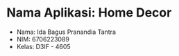 # Nama Aplikasi: Home Decor
- Nama: Ida Bagus Pranandia Tantra
- NIM: 6706223089
- Kelas: D3IF - 4605
